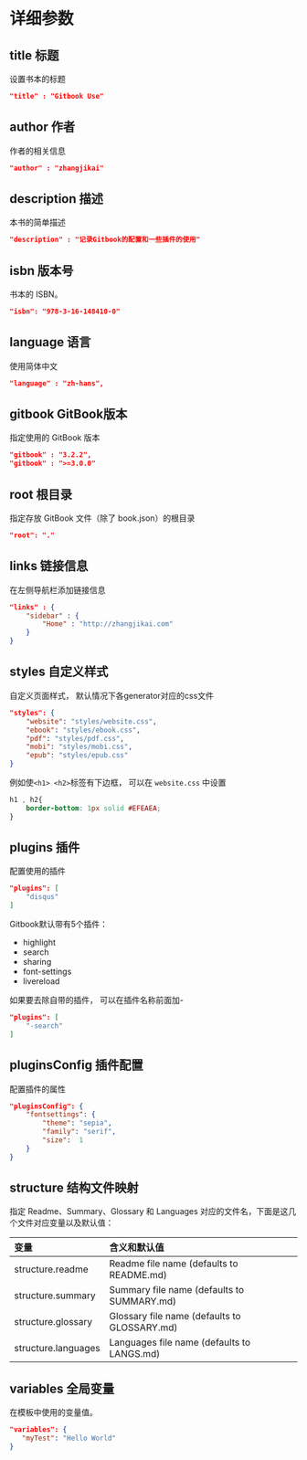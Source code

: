# 详细参数

## title 标题
设置书本的标题
```json
"title" : "Gitbook Use"
```

## author 作者
作者的相关信息
```json
"author" : "zhangjikai"
```

## description 描述
本书的简单描述
```json
"description" : "记录Gitbook的配置和一些插件的使用"
```

## isbn 版本号
书本的 ISBN。

```json
"isbn": "978-3-16-148410-0"
```

## language 语言
使用简体中文
```json
"language" : "zh-hans",
```

## gitbook GitBook版本
指定使用的 GitBook 版本
```json
"gitbook" : "3.2.2",
"gitbook" : ">=3.0.0"
```

## root  根目录
指定存放 GitBook 文件（除了 book.json）的根目录
```json
"root": "."
```

## links 链接信息
在左侧导航栏添加链接信息
```json
"links" : {
    "sidebar" : {
        "Home" : "http://zhangjikai.com"
    }
}
```

## styles 自定义样式
自定义页面样式， 默认情况下各generator对应的css文件
```json
"styles": {
    "website": "styles/website.css",
    "ebook": "styles/ebook.css",
    "pdf": "styles/pdf.css",
    "mobi": "styles/mobi.css",
    "epub": "styles/epub.css"
}
```
例如使`<h1> <h2>`标签有下边框， 可以在 `website.css` 中设置
```css
h1 , h2{
    border-bottom: 1px solid #EFEAEA;
}
```

## plugins 插件
配置使用的插件
```json
"plugins": [
    "disqus"
]
```
Gitbook默认带有5个插件：
- highlight
- search
- sharing
- font-settings
- livereload

如果要去除自带的插件， 可以在插件名称前面加-
```json
"plugins": [
    "-search"
]
```

## pluginsConfig 插件配置
配置插件的属性
```json
"pluginsConfig": {
    "fontsettings": {
        "theme": "sepia",
        "family": "serif",
        "size":  1
    }
}
```
## structure 结构文件映射
指定 Readme、Summary、Glossary 和 Languages 对应的文件名，下面是这几个文件对应变量以及默认值：

|变量	|含义和默认值|
|:---|:---|
|structure.readme|	Readme file name (defaults to README.md)|
|structure.summary|	Summary file name (defaults to SUMMARY.md)|
|structure.glossary|	Glossary file name (defaults to GLOSSARY.md)|
|structure.languages|	Languages file name (defaults to LANGS.md)|

## variables 全局变量
在模板中使用的变量值。
```json
"variables": {
   "myTest": "Hello World"
}
```